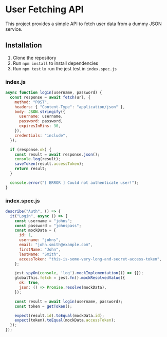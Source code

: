 # User Fetching API

This project provides a simple API to fetch user data from a dummy JSON service.

## Installation

1. Clone the repository
2. Run `npm install` to install dependencies
3. Run `npm test` to run the jest test in `index.spec.js`

### index.js

```js
async function login(username, password) {
  const response = await fetch(url, {
    method: "POST",
    headers: { "Content-Type": "application/json" },
    body: JSON.stringify({
      username: username,
      password: password,
      expiresInMins: 30,
    }),
    credentials: "include",
  });

  if (response.ok) {
    const result = await response.json();
    console.log(result);
    saveToken(result.accessToken);
    return result;
  }

  console.error("[ ERROR ] Could not authenticate user!");
}
```

### index.spec.js

```js
describe("Auth", () => {
  it("Login", async () => {
    const username = "johns";
    const password = "johnspass";
    const mockData = {
      id: 1,
      username: "johns",
      email: "john.smith@example.com",
      firstName: "John",
      lastName: "Smith",
      accessToken: "this-is-some-very-long-and-secret-access-token",
    };

    jest.spyOn(console, 'log').mockImplementation(() => {});
    globalThis.fetch = jest.fn().mockResolvedValue({
      ok: true,
      json: () => Promise.resolve(mockData),
    });

    const result = await login(username, password);
    const token = getToken();

    expect(result.id).toEqual(mockData.id);
    expect(token).toEqual(mockData.accessToken);
  });
});
```

